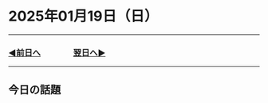 # 2025年01月19日（日）

---

### [◀️前日へ](https://github.com/yuasys/chatty-journal/blob/main/2025/01/2025-01-18.md)&emsp;&emsp;&emsp;&emsp;[翌日へ▶️](https://github.com/yuasys/chatty-journal/blob/main/2025/01/2025-01-20.md)

---

## 今日の話題
